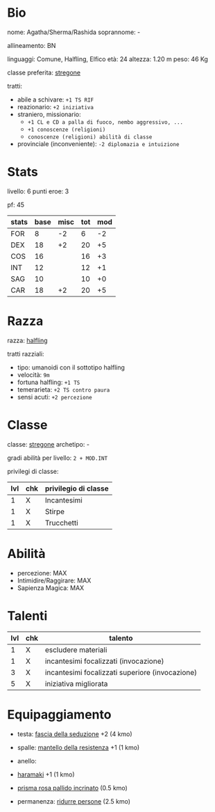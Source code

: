 # Bio

nome: Agatha/Sherma/Rashida
soprannome: - 

allineamento: BN

linguaggi: Comune, Halfling, Elfico
età: 24
altezza: 1.20 m
peso: 46 Kg

classe preferita: [stregone](https://golarion.altervista.org/wiki/Stregone)

tratti:
 - abile a schivare: `+1 TS RIF`
 - reazionario: `+2 iniziativa`
 - straniero, missionario: 
	 - `+1 CL e CD a palla di fuoco, nembo aggressivo, ...`
	 - `+1 conoscenze (religioni)`
	 - `conoscenze (religioni) abilità di classe`
 - provinciale (inconveniente): `-2 diplomazia e intuizione`

# Stats

livello: 6
punti eroe: 3

pf: 45

| stats | base | misc | tot | mod |
| ----- | ---- | ---- | --- | --- |
| FOR   | 8    | -2   | 6   | -2  |
| DEX   | 18   | +2   | 20  | +5  |
| COS   | 16   |      | 16  | +3  |
| INT   | 12   |      | 12  | +1  |
| SAG   | 10   |      | 10  | +0  |
| CAR   | 18   | +2   | 20  | +5  |

# Razza

razza: [halfling](https://golarion.altervista.org/wiki/Halfling)

tratti razziali:
 - tipo: umanoidi con il sottotipo halfling
 - velocità: `9m`
 - fortuna halfling: `+1 TS`
 - temerarieta: `+2 TS contro paura`
 - sensi acuti: `+2 percezione`

# Classe

classe: [stregone](https://golarion.altervista.org/wiki/Stregone)
archetipo: -

gradi abilità per livello: `2 + MOD.INT`

privilegi di classe:

| lvl | chk | privilegio di classe |
| --- | --- | -------------------- |
| 1   | X   | Incantesimi          |
| 1   | X   | Stirpe               |
| 1   | X   | Trucchetti           |

# Abilità

 - percezione: MAX
 - Intimidire/Raggirare: MAX
 - Sapienza Magica: MAX

# Talenti

| lvl | chk | talento                                         |
| --- | --- | ----------------------------------------------- |
| 1   | X   | escludere materiali                             |
| 1   | X   | incantesimi focalizzati (invocazione)           |
| 3   | X   | incantesimi focalizzati superiore (invocazione) |
| 5   | X   | iniziativa migliorata                           |

# Equipaggiamento

- testa: [fascia della seduzione](https://golarion.altervista.org/wiki/Fascia_della_Seduzione) +2 (4 kmo)
- spalle: [mantello della resistenza](https://golarion.altervista.org/wiki/Mantello_della_Resistenza) +1 (1 kmo)
- anello: 

- [haramaki](https://golarion.altervista.org/wiki/Armature/Haramaki) +1 (1 kmo)

- [prisma rosa pallido incrinato](https://golarion.altervista.org/wiki/Pietre_Magiche#Pietre_Magiche_Incrinate) (0.5 kmo)

- permanenza: [ridurre persone](https://golarion.altervista.org/wiki/Incantesimi/Ridurre_Persone) (2.5 kmo)